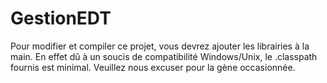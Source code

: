 GestionEDT
==========

Pour modifier et compiler ce projet, vous devrez ajouter les librairies à la main.
En effet dû à un soucis de compatibilité Windows/Unix, le .classpath fournis est minimal.
Veuillez nous excuser pour la gène occasionnée.